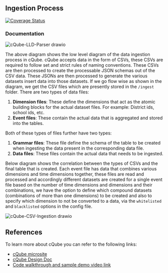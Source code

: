 ## Ingestion Process

[![Coverage Status](https://coveralls.io/repos/github/techsavvyash/cQube-POCs/badge.svg?branch=master)](https://coveralls.io/github/techsavvyash/cQube-POCs?branch=master)

### Documentation

![cQube-LLD-Parser drawio](https://github.com/ChakshuGautam/cQube-POCs/assets/67280631/7e2a95e9-29d7-4187-b101-74c2a785105a)

The above diagram shows the low level diagram of the data ingestion process in cQube.
cQube accepts data in the form of CSVs, these CSVs are required to follow set and strict rules of naming conventions. These CSVs are then processed to create the processable JSON schemas out of the CSV data. These JSONs are then processed to generate the various datasets insert data into those datasets.
If we go flow wise as shown in the diagram, we get the CSV files which are presently stored in the `/ingest` folder. There are two types of data files:

1. **Dimension files**: These define the dimensions that act as the atomic building blocks for the actual dataset files. For example: District ids, school ids, etc.
2. **Event files**: These contain the actual data that is aggregated and stored into the tables.

Both of these types of files further have two types:

1. **Grammar files**: These file define the schema of the table to be created when ingesting the data present in the corresponding data file.
2. **Data files**: These files contain the actual data that needs to be ingested.

Below diagram shows the correlation between the types of CSVs and the final table that is created.
Each event file has data that combines various dimensions and time dimensions together, these files are read and processed and accordingly different datasets are created for a single event file based on the number of time dimensions and dimensions and their combinations, we have the option to define which compound datasets (combinations of more than one dimensions) to be created and also to specify which dimension to not be converted to a data, via the `whitelisted` and `blacklisted` options in the config file.

![cQube-CSV-Ingestion drawio](https://github.com/ChakshuGautam/cQube-POCs/assets/67280631/badf95b8-c1c6-4485-bdf9-74ce0c550e74)

## References

To learn more about cQube you can refer to the following links:

- [cQube microsite](https://cqube.sunbird.org)
- [cQube Design Doc](https://docs.google.com/document/d/1BWyabCuqHYFxG0RuV3wi9kfkEL-9VlsCvdKtZgTiqks/edit?usp=sharing)
- [Code walkthrough and sample demo video link]()

